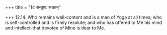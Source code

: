 +++
title = "14 सन्तुष्टः सततम्"

+++
12.14. Who remains well-content and is a man of Yoga at all times; who
is self-controlled and is firmly resolute; and who has offered to Me his
mind and intellect-that devotee of Mine is dear to Me.
